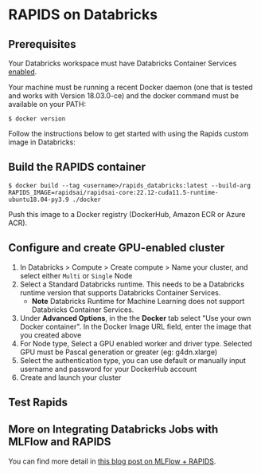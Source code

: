 # RAPIDS on Databricks

## Prerequisites

Your Databricks workspace must have Databricks Container Services [enabled](https://docs.databricks.com/administration-guide/clusters/container-services.html).

Your machine must be running a recent Docker daemon (one that is tested and works with Version 18.03.0-ce) and the docker command must be available on your PATH:

```console
$ docker version
```

Follow the instructions below to get started with using the Rapids custom image in Databricks:

## Build the RAPIDS container

```console
$ docker build --tag <username>/rapids_databricks:latest --build-arg RAPIDS_IMAGE=rapidsai/rapidsai-core:22.12-cuda11.5-runtime-ubuntu18.04-py3.9 ./docker
```

Push this image to a Docker registry (DockerHub, Amazon ECR or Azure ACR).

## Configure and create GPU-enabled cluster

1. In Databricks > Compute > Create compute > Name your cluster, and select either `Multi` or `Single` Node
2. Select a Standard Databricks runtime. This needs to be a Databricks runtime version that supports Databricks Container Services.
   - **Note** Databricks Runtime for Machine Learning does not support Databricks Container Services.
3. Under **Advanced Options**, in the the **Docker** tab select "Use your own Docker container". In the Docker Image URL field, enter the image that you created above
4. For Node type, Select a GPU enabled worker and driver type. Selected GPU must be Pascal generation or greater (eg: g4dn.xlarge)
5. Select the authentication type, you can use default or manually input username and password for your DockerHub account
6. Create and launch your cluster

## Test Rapids

## More on Integrating Databricks Jobs with MLFlow and RAPIDS

You can find more detail in [this blog post on MLFlow + RAPIDS](https://medium.com/rapids-ai/managing-and-deploying-high-performance-machine-learning-models-on-gpus-with-rapids-and-mlflow-753b6fcaf75a).
